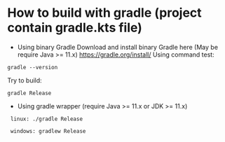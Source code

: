 # How to build with gradle (project contain gradle.kts file)

+ Using binary Gradle
Download and install binary Gradle here (May be require Java >= 11.x) 
 https://gradle.org/install/
Using command test:

```
gradle --version
````

Try to build:

```
gradle Release

```

+ Using gradle wrapper (require Java >= 11.x or JDK >= 11.x)
```
 linux: ./gradle Release
 
 windows: gradlew Release
 
```
